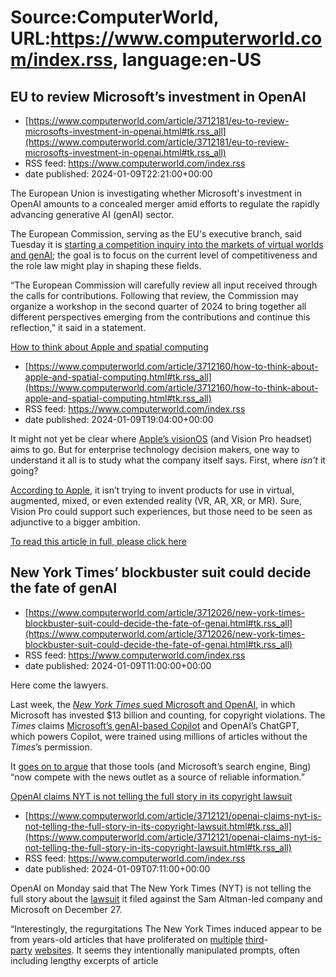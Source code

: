 # Source:ComputerWorld, URL:https://www.computerworld.com/index.rss, language:en-US

## EU to review Microsoft’s investment in OpenAI
 - [https://www.computerworld.com/article/3712181/eu-to-review-microsofts-investment-in-openai.html#tk.rss_all](https://www.computerworld.com/article/3712181/eu-to-review-microsofts-investment-in-openai.html#tk.rss_all)
 - RSS feed: https://www.computerworld.com/index.rss
 - date published: 2024-01-09T22:21:00+00:00

<article>
	<section class="page">
<p>The European Union is investigating whether Microsoft's investment in OpenAI amounts to a concealed merger amid efforts to regulate the rapidly advancing generative AI (genAI) sector.</p><p>The European Commission, serving as the EU's executive branch, said Tuesday it is <a href="https://ec.europa.eu/commission/presscorner/detail/en/ip_24_85" rel="noopener nofollow" target="_blank">starting a competition inquiry into the markets of virtual worlds and genAI</a>; the goal is to focus on the current level of competitiveness and the role law might play in shaping these fields.</p><p>“The European Commission will carefully review all input received through the calls for contributions. Following that review, the Commission may organize a workshop in the second quarter of 2024 to bring together all different perspectives emerging from the contributions and continue this reflection,” it said in a statement.</p><p class="jumpTag"><a href="/article/3712181/

## How to think about Apple and spatial computing
 - [https://www.computerworld.com/article/3712160/how-to-think-about-apple-and-spatial-computing.html#tk.rss_all](https://www.computerworld.com/article/3712160/how-to-think-about-apple-and-spatial-computing.html#tk.rss_all)
 - RSS feed: https://www.computerworld.com/index.rss
 - date published: 2024-01-09T19:04:00+00:00

<article>
	<section class="page">
<p>It might not yet be clear where <a href="https://www.computerworld.com/article/3712023/apple-vision-pro-on-sale-feb-2-in-us-pre-orders-soon.html">Apple’s visionOS</a> (and Vision Pro headset) aims to go. But for enterprise technology decision makers, one way to understand it all is to study what the company itself says. First, where <em>isn’t</em> it going?</p><p><a href="https://www.macrumors.com/2024/01/09/vision-pro-developers-asked-to-avoid-vr-branding/" rel="noopener nofollow" target="_blank">According to Apple</a>, it isn’t trying to invent products for use in virtual, augmented, mixed, or even extended reality (VR, AR, XR, or MR). Sure, Vision Pro could support such experiences, but those need to be seen as adjunctive to a bigger ambition.</p><p class="jumpTag"><a href="/article/3712160/how-to-think-about-apple-and-spatial-computing.html#jump">To read this article in full, please click here</a></p></section></article>

## New York Times’ blockbuster suit could decide the fate of genAI
 - [https://www.computerworld.com/article/3712026/new-york-times-blockbuster-suit-could-decide-the-fate-of-genai.html#tk.rss_all](https://www.computerworld.com/article/3712026/new-york-times-blockbuster-suit-could-decide-the-fate-of-genai.html#tk.rss_all)
 - RSS feed: https://www.computerworld.com/index.rss
 - date published: 2024-01-09T11:00:00+00:00

<article>
	<section class="page">
<p>Here come the lawyers.</p><p>Last week, the <a href="https://nytco-assets.nytimes.com/2023/12/NYT_Complaint_Dec2023.pdf" rel="nofollow noopener" target="_blank"><em>New York Times</em> sued Microsoft and OpenAI</a>, in which Microsoft has invested $13 billion and counting, for copyright violations. The <em>Times</em> claims <a href="https://www.computerworld.com/article/3700709/m365-copilot-microsofts-generative-ai-tool-explained.html">Microsoft’s genAI-based Copilot</a> and OpenAI’s ChatGPT, which powers Copilot, were trained using millions of articles without the <em>Times</em>’s permission.</p><p>It <a href="https://www.nytimes.com/2023/12/27/business/media/new-york-times-open-ai-microsoft-lawsuit.html" rel="nofollow noopener" target="_blank">goes on to argue</a> that those tools (and Microsoft’s search engine, Bing) “now compete with the news outlet as a source of reliable information.”</p><p class="jumpTag"><a href="/article/3712026/new-york-

## OpenAI claims NYT is not telling the full story in its copyright lawsuit
 - [https://www.computerworld.com/article/3712121/openai-claims-nyt-is-not-telling-the-full-story-in-its-copyright-lawsuit.html#tk.rss_all](https://www.computerworld.com/article/3712121/openai-claims-nyt-is-not-telling-the-full-story-in-its-copyright-lawsuit.html#tk.rss_all)
 - RSS feed: https://www.computerworld.com/index.rss
 - date published: 2024-01-09T07:11:00+00:00

<article>
	<section class="page">
<p>OpenAI on Monday said that The New York Times (NYT) is not telling the full story about the <a href="https://www.nytimes.com/2023/12/27/business/media/new-york-times-open-ai-microsoft-lawsuit.html" rel="nofollow">lawsuit</a> it filed against the Sam Altman-led company and Microsoft on December 27.</p><p>“Interestingly, the regurgitations The New York Times induced appear to be from years-old articles that have proliferated on <a href="https://incidentdatabase.ai/cite/267/" rel="nofollow">multiple</a> <a href="https://m.blog.naver.com/yhkim13/221777199209" rel="nofollow">third</a>-<a href="https://www.transtutors.com/questions/i-have-attached-the-file-below-here-i-need-a-distinction-quality-assignment-since-it-5775363.htm" rel="nofollow">party</a> <a href="https://www.punkinfinland.net/forum/viewtopic.php?t=106205&amp;start=375" rel="nofollow">websites</a>. It seems they intentionally manipulated prompts, often including lengthy excerpts of article

